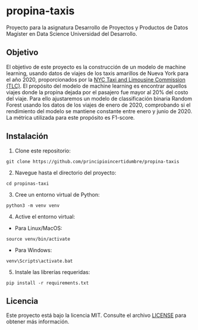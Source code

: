 # propina-taxis

Proyecto para la asignatura Desarrollo de Proyectos y Productos de Datos Magíster en Data Science Universidad del Desarrollo. 

## Objetivo

El objetivo de este proyecto es la construcción de un modelo de machine learning, usando datos de viajes de los taxis amarillos de Nueva York para el año 2020, proporcionados por la [NYC Taxi and Limousine Commission (TLC)](https://www.nyc.gov/site/tlc/about/tlc-trip-record-data.page). El propósito del modelo de machine learning es encontrar aquellos viajes donde la propina dejada por el pasajero fue mayor al 20% del costo del viaje.
Para ello ajustaremos un modelo de classificación binaria Random Forest usando los datos de los viajes de enero de 2020, comprobando si el rendimiento del modelo se mantiene constante entre enero y junio de 2020. La métrica utilizada para este propósito es F1-score.

## Instalación
1. Clone este repositorio:
```
git clone https://github.com/principioincertidumbre/propina-taxis
```
2. Navegue hasta el directorio del proyecto:
```
cd propinas-taxi
```
3. Cree un entorno virtual de Python:
```
python3 -m venv venv
```
4. Active el entorno virtual:
* Para Linux/MacOS:
 
```
source venv/bin/activate
```
* Para Windows:
```
venv\Scripts\activate.bat
```
5. Instale las librerías requeridas:
```
pip install -r requirements.txt
```
## Licencia
Este proyecto está bajo la licencia MIT. Consulte el archivo [LICENSE](https://github.com/principioincertidumbre/propina-taxis/blob/main/LICENSE) para obtener más información.
